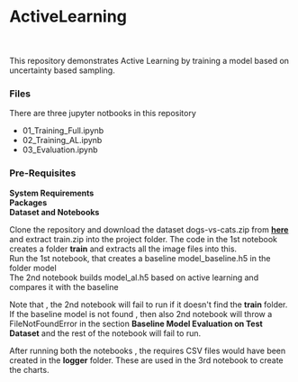 # ActiveLearning
<br><br>
This repository demonstrates Active Learning by training a model based on uncertainty based sampling.

### Files
There are three jupyter notbooks in this repository
- 01_Training_Full.ipynb
- 02_Training_AL.ipynb
- 03_Evaluation.ipynb

### Pre-Requisites

__System Requirements__<br>
__Packages__<br>
__Dataset and Notebooks__<br>

Clone the repository and download the dataset dogs-vs-cats.zip from __[here](https://www.kaggle.com/competitions/dogs-vs-cats/data)__ and extract train.zip into the project folder. The code in the 1st notebook creates a folder __train__ and extracts all the image files into this.<br>
Run the 1st notebook, that creates a baseline model_baseline.h5 in the folder model<br>
The 2nd notebook builds model_al.h5 based on active learning and compares it with the baseline<br>

Note that , the 2nd notebook will fail to run if it doesn't find the __train__ folder. If the baseline model is not found , then also 2nd notebook will throw a FileNotFoundError in the section __Baseline Model Evaluation on Test Dataset__ and the rest of the notebook will fail to run.<br>

After running both the notebooks , the requires CSV files would have been created in the __logger__ folder. These are used in the 3rd notebook to create the charts. 


